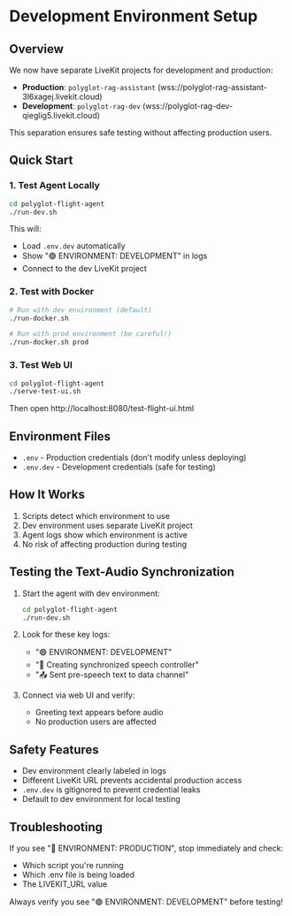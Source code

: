 # Development Environment Setup

## Overview

We now have separate LiveKit projects for development and production:

- **Production**: `polyglot-rag-assistant` (wss://polyglot-rag-assistant-3l6xagej.livekit.cloud)
- **Development**: `polyglot-rag-dev` (wss://polyglot-rag-dev-qieglig5.livekit.cloud)

This separation ensures safe testing without affecting production users.

## Quick Start

### 1. Test Agent Locally

```bash
cd polyglot-flight-agent
./run-dev.sh
```

This will:
- Load `.env.dev` automatically
- Show "🟢 ENVIRONMENT: DEVELOPMENT" in logs
- Connect to the dev LiveKit project

### 2. Test with Docker

```bash
# Run with dev environment (default)
./run-docker.sh

# Run with prod environment (be careful!)
./run-docker.sh prod
```

### 3. Test Web UI

```bash
cd polyglot-flight-agent
./serve-test-ui.sh
```

Then open http://localhost:8080/test-flight-ui.html

## Environment Files

- `.env` - Production credentials (don't modify unless deploying)
- `.env.dev` - Development credentials (safe for testing)

## How It Works

1. Scripts detect which environment to use
2. Dev environment uses separate LiveKit project
3. Agent logs show which environment is active
4. No risk of affecting production during testing

## Testing the Text-Audio Synchronization

1. Start the agent with dev environment:
   ```bash
   cd polyglot-flight-agent
   ./run-dev.sh
   ```

2. Look for these key logs:
   - "🟢 ENVIRONMENT: DEVELOPMENT"
   - "🔄 Creating synchronized speech controller"
   - "📤 Sent pre-speech text to data channel"

3. Connect via web UI and verify:
   - Greeting text appears before audio
   - No production users are affected

## Safety Features

- Dev environment clearly labeled in logs
- Different LiveKit URL prevents accidental production access
- `.env.dev` is gitignored to prevent credential leaks
- Default to dev environment for local testing

## Troubleshooting

If you see "🔴 ENVIRONMENT: PRODUCTION", stop immediately and check:
- Which script you're running
- Which .env file is being loaded
- The LIVEKIT_URL value

Always verify you see "🟢 ENVIRONMENT: DEVELOPMENT" before testing!